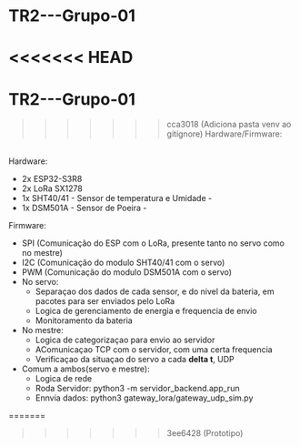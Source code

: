 # TR2---Grupo-01
<<<<<<< HEAD
=======
# TR2---Grupo-01
>>>>>>> cca3018 (Adiciona pasta venv ao gitignore)
Hardware/Firmware:
<br>
Hardware:
<ul>
    <li>2x ESP32-S3R8  </li>
    <li>2x LoRa SX1278 </li>
    <li>1x SHT40/41 - Sensor de temperatura e Umidade - </li>
    <li>1x DSM501A - Sensor de Poeira - </li>
</ul>
Firmware:
<ul>
    <li>SPI (Comunicação do ESP com o LoRa, presente tanto no servo como no mestre)</li>
    <li>I2C (Comunicação do modulo SHT40/41 com o servo)</li>
    <li>PWM (Comunicação do modulo DSM501A com o servo)</li>
    <li>No servo: 
        <ul>
            <li>Separaçao dos dados de cada sensor, e do nivel da bateria, em pacotes para ser enviados pelo LoRa</li>
            <li>Logica de gerenciamento de energia e frequencia de envio</li>
            <li>Monitoramento da bateria</li>
        </ul>
    </li>
    <li>No mestre:
        <ul>
            <li>Logica de categorizaçao para envio ao servidor</li>
            <li>AComunicaçao TCP com o servidor, com uma certa frequencia</li>
            <li>Verificaçao da situaçao do servo a cada <b>delta t</b>, UDP</li>
        </ul>
    </li>
    <li>Comum a ambos(servo e mestre):
        <ul>
            <li>Logica de rede</li>
            <li>Roda Servidor: python3 -m servidor_backend.app_run</li>
            <li>Ennvia dados: python3 gateway_lora/gateway_udp_sim.py</li>
        </ul>
    </li>
</ul>
=======

>>>>>>> 3ee6428 (Prototipo)
